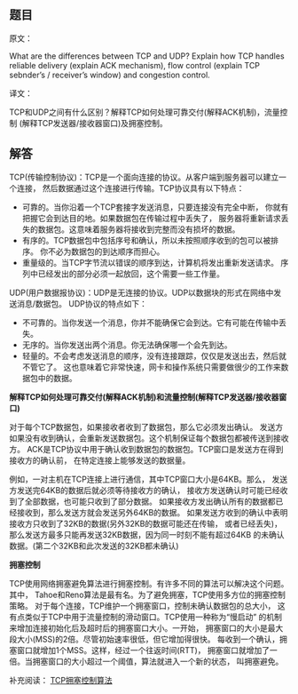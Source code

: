 ## 题目

原文：

What are the differences between TCP and UDP? Explain how TCP handles reliable delivery (explain ACK mechanism), flow control (explain TCP sebnder’s / receiver’s window) and congestion control.

译文：

TCP和UDP之间有什么区别？解释TCP如何处理可靠交付(解释ACK机制)，流量控制 (解释TCP发送器/接收器窗口)及拥塞控制。

## 解答

TCP(传输控制协议)：TCP是一个面向连接的协议。从客户端到服务器可以建立一个连接， 然后数据通过这个连接进行传输。TCP协议具有以下特点：

- 可靠的。当你沿着一个TCP套接字发送消息，只要连接没有完全中断， 你就有把握它会到达目的地。如果数据包在传输过程中丢失了， 服务器将重新请求丢失的数据包。这意味着服务器将接收到完整而没有损坏的数据。
- 有序的。TCP数据包中包括序号和确认，所以未按照顺序收到的包可以被排序。 你不必为数据包的到达顺序而担心。
- 重量级的。当TCP字节流以错误的顺序到达，计算机将发出重新发送请求。 序列中已经发出的部分必须一起放回，这个需要一些工作量。

UDP(用户数据报协议)：UDP是无连接的协议。UDP以数据块的形式在网络中发送消息/数据包。 UDP协议的特点如下：

- 不可靠的。当你发送一个消息，你并不能确保它会到达。它有可能在传输中丢失。
- 无序的。当你发送出两个消息。你无法确保哪一个会先到达。
- 轻量的。不会考虑发送消息的顺序，没有连接跟踪，仅仅是发送出去，然后就不管它了。 这也意味着它非常快速，网卡和操作系统只需要做很少的工作来数据包中的数据。

**解释TCP如何处理可靠交付(解释ACK机制)和流量控制(解释TCP发送器/接收器窗口)**

对于每个TCP数据包，如果接收者收到了数据包，那么它必须发出确认。 发送方如果没有收到确认，会重新发送数据包。这个机制保证每个数据包都被传送到接收方。 ACK是TCP协议中用于确认收到数据包的数据包。TCP窗口是发送方在得到接收方的确认前， 在特定连接上能够发送的数据量。

例如，一对主机在TCP连接上进行通信，其中TCP窗口大小是64KB。那么， 发送方发送完64KB的数据后就必须等待接收方的确认， 接收方发送确认时可能已经收到了全部数据，也可能只收到了部分数据。 如果接收方发出确认所有的数据都已经接收到，那么发送方就会发送另外64KB的数据。 如果发送方收到的确认中表明接收方只收到了32KB的数据(另外32KB的数据可能还在传输， 或者已经丢失)，那么发送方最多只能再发送32KB数据，因为同一时刻不能有超过64KB 的未确认数据。(第二个32KB和此次发送的32KB都未确认)

**拥塞控制**

TCP使用网络拥塞避免算法进行拥塞控制。有许多不同的算法可以解决这个问题。其中， Tahoe和Reno算法是最有名。为了避免拥塞，TCP使用多方位的拥塞控制策略。 对于每个连接，TCP维护一个拥塞窗口，控制未确认数据包的总大小， 这有点类似于TCP中用于流量控制的滑动窗口。TCP使用一种称为“慢启动” 的机制来增加连接初始化后及超时后的拥塞窗口大小。一开始， 拥塞窗口的大小是最大段大小(MSS)的2倍。尽管初始速率很低，但它增加得很快。 每收到一个确认，拥塞窗口就增加1个MSS。这样，经过一个往返时间(RTT)， 拥塞窗口就增加了一倍。当拥塞窗口的大小超过一个阈值，算法就进入一个新的状态， 叫拥塞避免。

补充阅读： [TCP拥塞控制算法](http://www.cnblogs.com/fll/archive/2008/06/10/1217013.html)